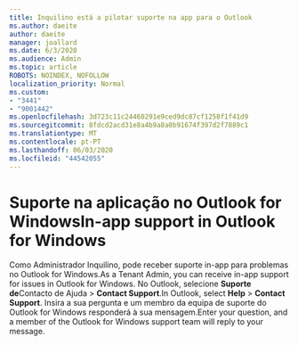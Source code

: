 ```yaml
---
title: Inquilino está a pilotar suporte na app para o Outlook
ms.author: daeite
author: daeite
manager: joallard
ms.date: 6/3/2020
ms.audience: Admin
ms.topic: article
ROBOTS: NOINDEX, NOFOLLOW
localization_priority: Normal
ms.custom:
- "3441"
- "9001442"
ms.openlocfilehash: 3d723c11c24460291e9ced9dc87cf1258f1f41d9
ms.sourcegitcommit: 8fdcd2acd31e8a4b9a8a0b91674f397d2f7889c1
ms.translationtype: MT
ms.contentlocale: pt-PT
ms.lasthandoff: 06/03/2020
ms.locfileid: "44542055"
---
```

# <a name="in-app-support-in-outlook-for-windows"></a><span data-ttu-id="83fc6-102">Suporte na aplicação no Outlook for Windows</span><span class="sxs-lookup"><span data-stu-id="83fc6-102">In-app support in Outlook for Windows</span></span>

<span data-ttu-id="83fc6-103">Como Administrador Inquilino, pode receber suporte in-app para problemas no Outlook for Windows.</span><span class="sxs-lookup"><span data-stu-id="83fc6-103">As a Tenant Admin, you can receive in-app support for issues in Outlook for Windows.</span></span> <span data-ttu-id="83fc6-104">No Outlook, selecione **Suporte de**Contacto de Ajuda  >  **Contact Support**.</span><span class="sxs-lookup"><span data-stu-id="83fc6-104">In Outlook, select **Help** > **Contact Support**.</span></span> <span data-ttu-id="83fc6-105">Insira a sua pergunta e um membro da equipa de suporte do Outlook for Windows responderá à sua mensagem.</span><span class="sxs-lookup"><span data-stu-id="83fc6-105">Enter your question, and a member of the Outlook for Windows support team will reply to your message.</span></span>